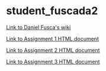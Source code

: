 # student_fuscada2
[Link to Daniel Fusca's wiki](https://github.com/bcb420-2020/student_fuscada2/wiki)

[Link to Assignment 1 HTML document](https://bcb420-2020.github.io/student_fuscada2/420_Assignment_1.html)

[Link to Assignment 2 HTML document](https://bcb420-2020.github.io/student_fuscada2/A2_DanielFusca.html)

[Link to Assignment 3 HTML document](https://bcb420-2020.github.io/student_fuscada2/A3_DanielFusca.html)
